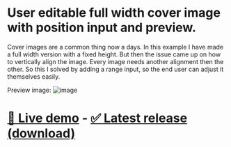 # User editable full width cover image with position input and preview.
Cover images are a common thing now a days. In this example I have made a full width version with a fixed height. But then the issue came up on how to vertically align the image. Every image needs another alignment then the other. So this I solved by adding a range input, so the end user can adjust it themselves easily.

Preview image:
![image](https://user-images.githubusercontent.com/108196527/201096815-1b8b7593-978d-497c-be5d-cf98cfb5fc21.png)

# <a href="https://codump.github.io/demo/user-edit-full-width-cover-image/" target="_new">🔗 Live demo</a> - <a href="https://github.com/codump/user-edit-full-width-cover-image/releases/latest" target="_new">✅ Latest release (download)</a>
